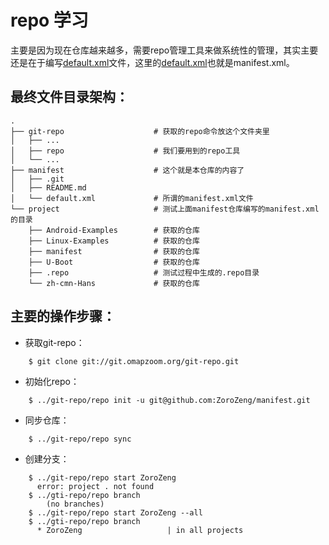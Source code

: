 # repo 学习

主要是因为现在仓库越来越多，需要repo管理工具来做系统性的管理，其实主要还是在于编写[default.xml](default.xml)文件，这里的[default.xml](default.xml)也就是manifest.xml。

## 最终文件目录架构：
    .
    ├── git-repo                    # 获取的repo命令放这个文件夹里
    │   ├── ...
    │   ├── repo                    # 我们要用到的repo工具
    │   └── ...
    ├── manifest                    # 这个就是本仓库的内容了
    │   ├── .git
    │   ├── README.md
    │   └── default.xml             # 所谓的manifest.xml文件
    └── project                     # 测试上面manifest仓库编写的manifest.xml的目录
        ├── Android-Examples        # 获取的仓库
        ├── Linux-Examples          # 获取的仓库
        ├── manifest                # 获取的仓库
        ├── U-Boot                  # 获取的仓库
        ├── .repo                   # 测试过程中生成的.repo目录
        └── zh-cmn-Hans             # 获取的仓库

## 主要的操作步骤：
* 获取git-repo：
```
    $ git clone git://git.omapzoom.org/git-repo.git
```

* 初始化repo：
```
    $ ../git-repo/repo init -u git@github.com:ZoroZeng/manifest.git
```

* 同步仓库：
```
    $ ../git-repo/repo sync
```

* 创建分支：
```
    $ ../git-repo/repo start ZoroZeng
      error: project . not found
    $ ../gti-repo/repo branch
        (no branches)
    $ ../git-repo/repo start ZoroZeng --all
    $ ../gti-repo/repo branch
      * ZoroZeng                   | in all projects
```
